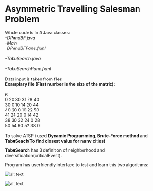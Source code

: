 # Asymmetric Travelling Salesman Problem

Whole code is in 5 Java classes:<br />
*-DPandBF.java*<br />
*-Main*<br />
*-DPandBFPane.fxml*<br /><br />
*-TabuSearch.java*<br /><br />
*-TabuSearchPane.fxml*<br /><br />
Data input is taken from files<br />
**Examplary file (First number is the size of the matrix):**<br /><br />
6<br />
 0 20 30 31 28 40<br />
30  0 10 14 20 44<br />
40 20  0 10 22 50<br />
41 24 20  0 14 42<br />
38 30 32 24  0 28<br />
50 54 60 52 38  0<br /><br />
To solve ATSP i used **Dynamic Programming**, **Brute-Force method** and **TabuSeach(To find closest value for many cities)**

**TabuSearch** has 3 definition of neighborhood and diversification(criticalEvent).


Program has userfriendly interface to test and learn this two algorithms:

![alt text](https://i.ibb.co/rtNCb7S/Screenshot-2018-12-06-21-53-39.jpg)

![alt text](https://i.ibb.co/7RmcxQz/Screenshot-2018-12-06-21-53-51.jpg)




